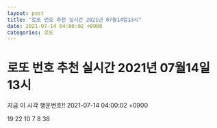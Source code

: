 ```yaml
---
layout: post
title: "로또 번호 추천 실시간 2021년 07월14일13시"
date: 2021-07-14 04:00:02 +0900
categories: 로또
---
```


# 로또 번호 추천 실시간 2021년 07월14일13시

지금 이 시각 행운번호!! 2021-07-14 04:00:02 +0900

 19  22  10  7  8  38 

